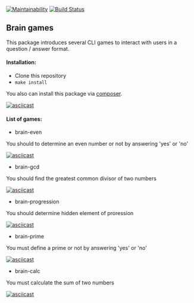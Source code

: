 [![Maintainability](https://api.codeclimate.com/v1/badges/3664cee03b2c64b323f1/maintainability)](https://codeclimate.com/github/Roman-Ast/php-project-lvl1/maintainability)
[![Build Status](https://travis-ci.org/Roman-Ast/php-project-lvl1.svg?branch=master)](https://travis-ci.org/Roman-Ast/php-project-lvl1/jobs/587059515)




## Brain games
This package introduces several CLI games to interact with users in a question / answer format.


#### Installation:

* Clone this repository
*   `make install`

You also can install this package via [composer](https://getcomposer.org/).


[![asciicast](https://asciinema.org/a/mn9xr78lU7mHLIDruXaMbSeCs.svg)](https://asciinema.org/a/mn9xr78lU7mHLIDruXaMbSeCs)

#### List of games:

* brain-even

You should to determine an even number or not by answering 'yes' or 'no'

[![asciicast](https://asciinema.org/a/WBcxYh5uY1kNTAI7NRQIQmPW2.svg)](https://asciinema.org/a/WBcxYh5uY1kNTAI7NRQIQmPW2)

* brain-gcd

You should find the greatest common divisor of two numbers

[![asciicast](https://asciinema.org/a/nBmzSyF1q2r3DMMrd9dbBOaIo.svg)](https://asciinema.org/a/nBmzSyF1q2r3DMMrd9dbBOaIo)

* brain-progression

You should determine hidden element of proression

[![asciicast](https://asciinema.org/a/pN5d8xFdLQRgc0HAFsOBiCNDI.svg)](https://asciinema.org/a/pN5d8xFdLQRgc0HAFsOBiCNDI)

* brain-prime

You must define a prime or not by answering 'yes' or 'no'

[![asciicast](https://asciinema.org/a/Gq16bso59NscBTeua6koERKX4.svg)](https://asciinema.org/a/Gq16bso59NscBTeua6koERKX4)

* brain-calc

You must calculate the sum of two numbers

[![asciicast](https://asciinema.org/a/5Doad1ivVXcxzYz7mPH7trjxa.svg)](https://asciinema.org/a/5Doad1ivVXcxzYz7mPH7trjxa)
